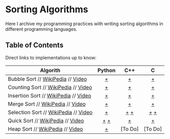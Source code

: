 # Sorting Algorithms
Here I archive my programming practices with writing sorting algorithms in different programming languages.    

## Table of Contents
Direct links to implementations up to know:   
    
| Algorith          | Python | C++ | C |
|-------------------|:------:|:---:|:---:|
|Bubble Sort // [WikiPedia](https://en.wikipedia.org/wiki/Bubble_sort) // [Video](https://www.youtube.com/watch?v=P00xJgWzz2c&list=PL89B61F78B552C1AB&index=2)| [+](https://github.com/h4med/Sorting-Algorithms/blob/main/Python/bubble_sort.py) | [+](https://github.com/h4med/Sorting-Algorithms/blob/main/C%2B%2B/bubble_sort.cpp) |[+](https://github.com/h4med/Sorting-Algorithms/blob/main/C/bubble_sort.c) 
|Counting Sort // [WikiPedia](https://en.wikipedia.org/wiki/Counting_sort) // [Video](https://www.youtube.com/watch?v=7zuGmKfUt7s)| [+](https://github.com/h4med/Sorting-Algorithms/blob/main/Python/counting_sort.py) | [+](https://github.com/h4med/Sorting-Algorithms/blob/main/C%2B%2B/counting_sort.cpp) | [+](https://github.com/h4med/Sorting-Algorithms/blob/main/C/counting_sort.c)
|Insertion Sort // [WikiPedia](http://en.wikipedia.org/wiki/Insertion_sort) // [Video](https://www.youtube.com/watch?v=c4BRHC7kTaQ&index=2&list=PL89B61F78B552C1AB)| [+](https://github.com/h4med/Sorting-Algorithms/blob/main/Python/insertion_sort.py) | [+](https://github.com/h4med/Sorting-Algorithms/blob/main/C%2B%2B/insertion_sort.cpp) |[+](https://github.com/h4med/Sorting-Algorithms/blob/main/C/insertion_sort.c)
|Merge Sort // [WikiPedia](http://en.wikipedia.org/wiki/Merge_sort) // [Video](https://www.youtube.com/watch?v=GCae1WNvnZM&index=3&list=PL89B61F78B552C1AB)| [+](https://github.com/h4med/Sorting-Algorithms/blob/main/Python/merge_sort.py) |[+](https://github.com/h4med/Sorting-Algorithms/blob/main/C++/merge_sort_recursive.cpp)|[+](https://github.com/h4med/Sorting-Algorithms/blob/main/C/merge_sort_recursive.c)
|Selection Sort // [WikiPedia](http://en.wikipedia.org/wiki/Selection_sort) // [Video](https://www.youtube.com/watch?v=6nDMgr0-Yyo&index=8&list=PL89B61F78B552C1AB)| [+](https://github.com/h4med/Sorting-Algorithms/blob/main/Python/selection_sort.py) | [+](https://github.com/h4med/Sorting-Algorithms/blob/main/C++/selection_sort.cpp) [+](https://github.com/h4med/Sorting-Algorithms/blob/main/C++/selection_sort_2.cpp) |[+](https://github.com/h4med/Sorting-Algorithms/blob/main/C/selection_sort.c) [+](https://github.com/h4med/Sorting-Algorithms/blob/main/C/selection_sort_2.c) |
|Quick Sort // [WikiPedia](https://en.wikipedia.org/wiki/Quicksort) // [Video](https://www.youtube.com/watch?v=y_G9BkAm6B8&index=4&list=PL89B61F78B552C1AB)|[+](https://github.com/h4med/Sorting-Algorithms/blob/main/Python/quick_sort.py) [+](https://github.com/h4med/Sorting-Algorithms/blob/main/Python/quick_sort_2.py)| [+](https://github.com/h4med/Sorting-Algorithms/blob/main/C++/quick_sort.cpp) | [+](https://github.com/h4med/Sorting-Algorithms/blob/main/C/quick_sort.c)|
|Heap Sort // [WikiPedia](https://en.wikipedia.org/wiki/Heapsort) // [Video](https://www.youtube.com/watch?v=2DmK_H7IdTo)|[+](https://github.com/h4med/Sorting-Algorithms/blob/main/Python/heap_sort.py)| [To Do] |[To Do] |